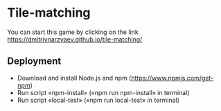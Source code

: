 # Tile-matching

You can start this game by clicking on the link
https://dmitriynarzyaev.github.io/tile-matching/

## Deployment
* Download and install Node.js and npm (https://www.npmjs.com/get-npm)
* Run script «npm-install» («npm run npm-install» in terminal)
* Run script «local-test» («npm run local-test» in terminal)
